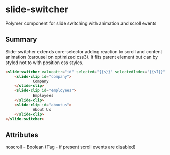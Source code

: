 slide-switcher
==============

Polymer component for slide switching with animation and scroll events



Summary
--------------

Slide-switcher extends core-selector adding reaction to scroll and content animation (carousel on optimized css3).
It fits parent element but can by styled not to with position css styles.

```html
<slide-switcher valueattr="id" selected="{{s}}" selectedIndex="{{sI}}" noscroll>
	<slide-clip id="company">
    		Company
	</slide-clip>
	<slide-clip id="employees">
    		Employees
	</slide-clip>
	<slide-clip id="aboutus">
    		About Us
	</slide-clip>
</slide-switcher>
```

Attributes
-------------

noscroll - Boolean (Tag - if present scroll events are disabled)
